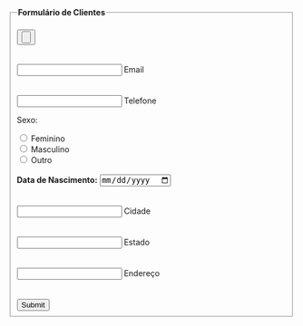 <!DOCTYPE html>
<html lang="pt-br">
<head>
    <meta charset="UTF-8">
    <meta http-equiv="X-UA-Compatible" content="IE=edge">
    <meta name="viewport" content="width=device-width, initial-scale=1.0">
    <title>Formulário</title>
</head>

<body>
<div class="box">
<form action="">
<fieldset>
    <legend><b>Formulário de Clientes</b></legend>
    <br>
    <div class="inputBox">
        <button><input type="button"></button>
    </div>
    <br><br>
    <div class="inputBox">
        <input type="text" name="email" id="email" class="inputUser" required>
        <label for="email" class="labelInput">Email</label>
    </div>
    <br><br>
    <div class="inputBox">
        <input type="tel" name="telefone" id="telefone" class="inputUser" required>
        <label for="telefone" class="labelInput">Telefone</label>
    </div>
    <p>Sexo:</p>
    <input type="radio" id="feminino" name="genero" value="feminino" required>
    <label for="feminino">Feminino</label>
    <br>
    <input type="radio" id="masculino" name="genero" value="masculino" required>
    <label for="masculino">Masculino</label>
    <br>
    <input type="radio" id="outro" name="genero" value="outro" required>
    <label for="outro">Outro</label>
    <br><br>
    <label for="data_nascimento"><b>Data de Nascimento:</b></label>
    <input type="date" name="data_nascimento" id="data_nascimento" required>
    <br><br><br>
    <div class="inputBox">
        <input type="text" name="cidade" id="cidade" class="inputUser" required>
        <label for="cidade" class="labelInput">Cidade</label>
    </div>
    <br><br>
    <div class="inputBox">
        <input type="text" name="estado" id="estado" class="inputUser" required>
        <label for="estado" class="labelInput">Estado</label>
    </div>
    <br><br>
    <div class="inputBox">
        <input type="text" name="endereco" id="endereco" class="inputUser" required>
        <label for="endereco" class="labelInput">Endereço</label>
    </div>
    <br><br>
    <input type="submit" name="submit" id="submit">
</fieldset>
</form>
</div>
</body>
</html>

